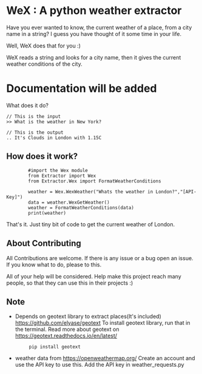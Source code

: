 
# WeX : A python weather extractor 

Have you ever wanted to know, the current weather of a place, from a city name in a string? 
I guess you have thought of it some time in your life. 

Well, WeX does that for you :)

WeX reads a string and looks for a city name, then it gives the current weather conditions of the city.

# Documentation will be added

What does it do?
    
    // This is the input
    >> What is the weather in New York?
    
    // This is the output
    .. It's Clouds in London with 1.15C

    
How does it work?
-----------------
            #import the Wex module
            from Extractor import Wex
            from Extractor.Wex import FormatWeatherConditions
            
            weather = Wex.WexWeather("Whats the weather in London?","[API-Key]")
            data = weather.WexGetWeather()
            weather = FormatWeatherConditions(data)
            print(weather)
 
That's it. Just tiny bit of code to get the current weather of London.

About Contributing
--------------------

All Contributions are welcome. If there is any issue or a bug open an issue.
If you know what to do, please to this. 

All of your help will be considered. Help make this project reach many people,
so that they can use this in their projects :)

    
Note
-----
 * Depends on geotext library to extract places(It's included)  https://github.com/elyase/geotext
   To install geotext library, run that in the terminal.
   Read more about geotext on https://geotext.readthedocs.io/en/latest/
            
            pip install geotext
 
 * weather data from https://openweathermap.org/
   Create an account and use the API key to use this.
   Add the API key in weather_requests.py








